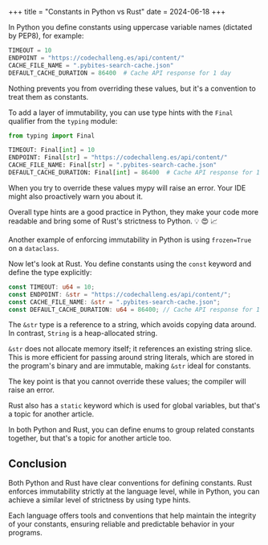 +++
title = "Constants in Python vs Rust"
date = 2024-06-18
+++

In Python you define constants using uppercase variable names (dictated by PEP8), for example:

```python
TIMEOUT = 10
ENDPOINT = "https://codechalleng.es/api/content/"
CACHE_FILE_NAME = ".pybites-search-cache.json"
DEFAULT_CACHE_DURATION = 86400  # Cache API response for 1 day
```

Nothing prevents you from overriding these values, but it's a convention to treat them as constants.

To add a layer of immutability, you can use type hints with the `Final` qualifier from the `typing` module:

```python
from typing import Final

TIMEOUT: Final[int] = 10
ENDPOINT: Final[str] = "https://codechalleng.es/api/content/"
CACHE_FILE_NAME: Final[str] = ".pybites-search-cache.json"
DEFAULT_CACHE_DURATION: Final[int] = 86400  # Cache API response for 1 day
```

When you try to override these values mypy will raise an error. Your IDE might also proactively warn you about it.

Overall type hints are a good practice in Python, they make your code more readable and bring some of Rust's strictness to Python. 💡 😍 📈

Another example of enforcing immutability in Python is using `frozen=True` on a `dataclass`.

Now let's look at Rust. You define constants using the `const` keyword and define the type explicitly:

```rust
const TIMEOUT: u64 = 10;
const ENDPOINT: &str = "https://codechalleng.es/api/content/";
const CACHE_FILE_NAME: &str = ".pybites-search-cache.json";
const DEFAULT_CACHE_DURATION: u64 = 86400; // Cache API response for 1 day
```

The `&str` type is a reference to a string, which avoids copying data around. In contrast, `String` is a heap-allocated string.

`&str` does not allocate memory itself; it references an existing string slice. This is more efficient for passing around string literals, which are stored in the program's binary and are immutable, making `&str` ideal for constants.

The key point is that you cannot override these values; the compiler will raise an error.

Rust also has a `static` keyword which is used for global variables, but that's a topic for another article.

In both Python and Rust, you can define enums to group related constants together, but that's a topic for another article too.

## Conclusion

Both Python and Rust have clear conventions for defining constants. Rust enforces immutability strictly at the language level, while in Python, you can achieve a similar level of strictness by using type hints.

Each language offers tools and conventions that help maintain the integrity of your constants, ensuring reliable and predictable behavior in your programs.


